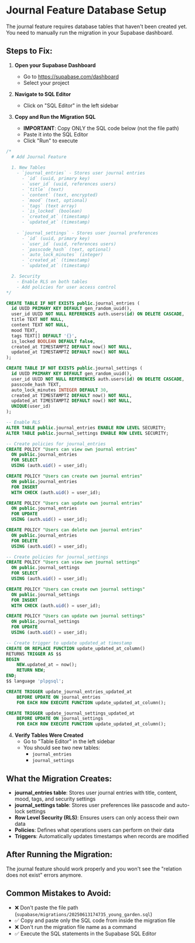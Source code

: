 # Journal Feature Database Setup

The journal feature requires database tables that haven't been created yet. You need to manually run the migration in your Supabase dashboard.

## Steps to Fix:

1. **Open your Supabase Dashboard**
   - Go to https://supabase.com/dashboard
   - Select your project

2. **Navigate to SQL Editor**
   - Click on "SQL Editor" in the left sidebar

3. **Copy and Run the Migration SQL**
   - **IMPORTANT**: Copy ONLY the SQL code below (not the file path)
   - Paste it into the SQL Editor
   - Click "Run" to execute

```sql
/*
  # Add Journal Feature
  
  1. New Tables
    - `journal_entries` - Stores user journal entries
      - `id` (uuid, primary key)
      - `user_id` (uuid, references users)
      - `title` (text)
      - `content` (text, encrypted)
      - `mood` (text, optional)
      - `tags` (text array)
      - `is_locked` (boolean)
      - `created_at` (timestamp)
      - `updated_at` (timestamp)
    
    - `journal_settings` - Stores user journal preferences
      - `id` (uuid, primary key)
      - `user_id` (uuid, references users)
      - `passcode_hash` (text, optional)
      - `auto_lock_minutes` (integer)
      - `created_at` (timestamp)
      - `updated_at` (timestamp)

  2. Security
    - Enable RLS on both tables
    - Add policies for user access control
*/

CREATE TABLE IF NOT EXISTS public.journal_entries (
  id UUID PRIMARY KEY DEFAULT gen_random_uuid(),
  user_id UUID NOT NULL REFERENCES auth.users(id) ON DELETE CASCADE,
  title TEXT NOT NULL,
  content TEXT NOT NULL,
  mood TEXT,
  tags TEXT[] DEFAULT '{}',
  is_locked BOOLEAN DEFAULT false,
  created_at TIMESTAMPTZ DEFAULT now() NOT NULL,
  updated_at TIMESTAMPTZ DEFAULT now() NOT NULL
);

CREATE TABLE IF NOT EXISTS public.journal_settings (
  id UUID PRIMARY KEY DEFAULT gen_random_uuid(),
  user_id UUID NOT NULL REFERENCES auth.users(id) ON DELETE CASCADE,
  passcode_hash TEXT,
  auto_lock_minutes INTEGER DEFAULT 30,
  created_at TIMESTAMPTZ DEFAULT now() NOT NULL,
  updated_at TIMESTAMPTZ DEFAULT now() NOT NULL,
  UNIQUE(user_id)
);

-- Enable RLS
ALTER TABLE public.journal_entries ENABLE ROW LEVEL SECURITY;
ALTER TABLE public.journal_settings ENABLE ROW LEVEL SECURITY;

-- Create policies for journal_entries
CREATE POLICY "Users can view own journal entries"
  ON public.journal_entries
  FOR SELECT
  USING (auth.uid() = user_id);

CREATE POLICY "Users can create own journal entries"
  ON public.journal_entries
  FOR INSERT
  WITH CHECK (auth.uid() = user_id);

CREATE POLICY "Users can update own journal entries"
  ON public.journal_entries
  FOR UPDATE
  USING (auth.uid() = user_id);

CREATE POLICY "Users can delete own journal entries"
  ON public.journal_entries
  FOR DELETE
  USING (auth.uid() = user_id);

-- Create policies for journal_settings
CREATE POLICY "Users can view own journal settings"
  ON public.journal_settings
  FOR SELECT
  USING (auth.uid() = user_id);

CREATE POLICY "Users can create own journal settings"
  ON public.journal_settings
  FOR INSERT
  WITH CHECK (auth.uid() = user_id);

CREATE POLICY "Users can update own journal settings"
  ON public.journal_settings
  FOR UPDATE
  USING (auth.uid() = user_id);

-- Create trigger to update updated_at timestamp
CREATE OR REPLACE FUNCTION update_updated_at_column()
RETURNS TRIGGER AS $$
BEGIN
    NEW.updated_at = now();
    RETURN NEW;
END;
$$ language 'plpgsql';

CREATE TRIGGER update_journal_entries_updated_at 
    BEFORE UPDATE ON journal_entries 
    FOR EACH ROW EXECUTE FUNCTION update_updated_at_column();

CREATE TRIGGER update_journal_settings_updated_at 
    BEFORE UPDATE ON journal_settings 
    FOR EACH ROW EXECUTE FUNCTION update_updated_at_column();
```

4. **Verify Tables Were Created**
   - Go to "Table Editor" in the left sidebar
   - You should see two new tables:
     - `journal_entries`
     - `journal_settings`

## What the Migration Creates:

- **journal_entries table**: Stores user journal entries with title, content, mood, tags, and security settings
- **journal_settings table**: Stores user preferences like passcode and auto-lock settings
- **Row Level Security (RLS)**: Ensures users can only access their own data
- **Policies**: Defines what operations users can perform on their data
- **Triggers**: Automatically updates timestamps when records are modified

## After Running the Migration:

The journal feature should work properly and you won't see the "relation does not exist" errors anymore.

## Common Mistakes to Avoid:

- ❌ Don't paste the file path (`supabase/migrations/20250613174735_young_garden.sql`)
- ✅ Copy and paste only the SQL code from inside the migration file
- ❌ Don't run the migration file name as a command
- ✅ Execute the SQL statements in the Supabase SQL Editor